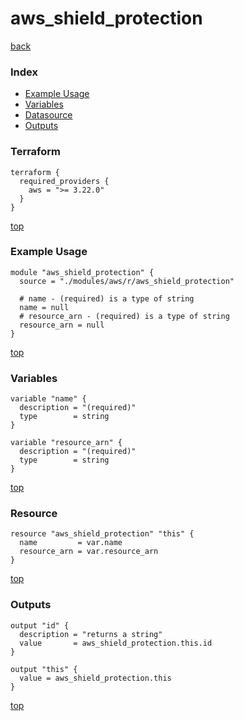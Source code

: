 # aws_shield_protection

[back](../aws.md)

### Index

- [Example Usage](#example-usage)
- [Variables](#variables)
- [Datasource](#datasource)
- [Outputs](#outputs)

### Terraform

```hcl
terraform {
  required_providers {
    aws = ">= 3.22.0"
  }
}
```

[top](#index)

### Example Usage

```hcl
module "aws_shield_protection" {
  source = "./modules/aws/r/aws_shield_protection"

  # name - (required) is a type of string
  name = null
  # resource_arn - (required) is a type of string
  resource_arn = null
}
```

[top](#index)

### Variables

```hcl
variable "name" {
  description = "(required)"
  type        = string
}

variable "resource_arn" {
  description = "(required)"
  type        = string
}
```

[top](#index)

### Resource

```hcl
resource "aws_shield_protection" "this" {
  name         = var.name
  resource_arn = var.resource_arn
}
```

[top](#index)

### Outputs

```hcl
output "id" {
  description = "returns a string"
  value       = aws_shield_protection.this.id
}

output "this" {
  value = aws_shield_protection.this
}
```

[top](#index)